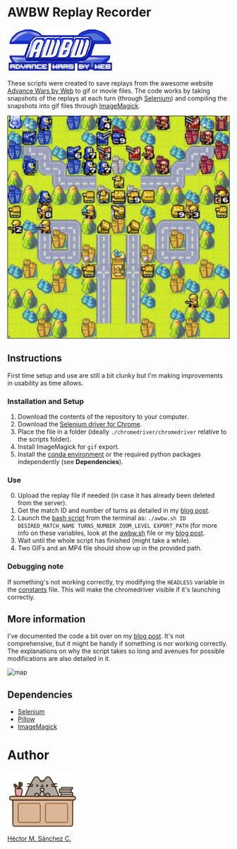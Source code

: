 # AWBW Replay Recorder

[![AWBW Logo](./media/awbwlogo.gif)](https://awbw.amarriner.com/)

These scripts were created to save replays from the awesome website [Advance Wars by Web](https://awbw.amarriner.com/) to gif or movie files. The code works by taking snapshots of the replays at each turn (through [Selenium](https://selenium-python.readthedocs.io/)) and compiling the snapshots into gif files through [ImageMagick](https://imagemagick.org/index.php).


![AWBW Logo](./media/M_turn_038.jpg)

## Instructions

First time setup and use are still a bit clunky but I'm making improvements in usability as time allows.

### Installation and Setup

1. Download the contents of the repository to your computer.
2. Download the [Selenium driver for Chrome](https://chromedriver.chromium.org/downloads).
3. Place the file in a folder (ideally `./chromedriver/chromedriver` relative to the scripts folder).
4. Install ImageMagick for `gif` export.
5. Install the [conda environment](https://github.com/Chipdelmal/AWBWReplayRecorder/tree/main/conda) or the required python packages independently (see **Dependencies**).

### Use

0. Upload the replay file if needed (in case it has already been deleted from the server).
1. Get the match ID and number of turns as detailed in my [blog post]().
2. Launch the [bash script](./awbw.sh) from the terminal as: 
    `./awbw.sh ID DESIRED_MATCH_NAME TURNS_NUMBER ZOOM_LEVEL EXPORT_PATH`
    (for more info on these variables, look at the [awbw.sh](./awbw.sh) file or my [blog post]().
3. Wait until the whole script has finished (might take a while).
4. Two GIFs and an MP4 file should show up in the provided path.

### Debugging note

If something's not working correctly, try modifying the `HEADLESS` variable in the [constants](./constants.py) file. This will make the chromedriver visible if it's launching correctly.

## More information

I've documented the code a bit over on my [blog post](). It's not comprehensive, but it might be handy if something is nor working correctly. The explanations on why the script takes so long and avenues for possible modifications are also detailed in it.

![map](./media/M_turn_028.png)
## Dependencies

* [Selenium](https://selenium-python.readthedocs.io/)
* [Pillow](https://pillow.readthedocs.io/en/stable/)
* [ImageMagick](https://imagemagick.org/index.php)


# Author

<img src="./media/pusheen.jpg" height="130px" align="middle"><br>

[Héctor M. Sánchez C.](https://chipdelmal.github.io/blog/)
